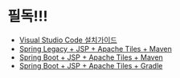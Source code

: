 # 필독!!!

- [Visual Studio Code 설치가이드](https://github.com/HappyICT/HappyCodeGuide/blob/master/Visual%20Studio%20Code%20%EC%84%A4%EC%B9%98.md)
- [Spring Legacy + JSP + Apache Tiles + Maven](https://github.com/HappyICT/HappyCodeGuide/blob/master/Spring%20Legacy.md)
- [Spring Boot + JSP + Apache Tiles + Maven](https://github.com/HappyICT/HappyCodeGuide/blob/master/Spring%20Boot%20JSP%20Maven.md)
- [Spring Boot + JSP + Apache Tiles + Gradle](https://github.com/HappyICT/HappyCodeGuide/blob/master/Spring%20Boot%20JSP%20Gradle.md)